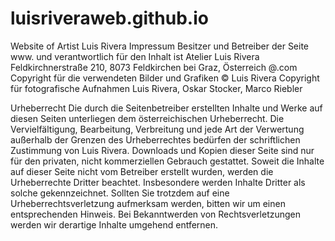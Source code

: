 # luisriveraweb.github.io
Website of Artist Luis Rivera
Impressum
Besitzer und Betreiber der Seite www. 
und verantwortlich für den Inhalt ist
Atelier Luis Rivera
Feldkirchnerstraße 210, 8073 Feldkirchen bei Graz, Österreich
@.com
Copyright für die verwendeten Bilder und Grafiken
© Luis Rivera
Copyright für fotografische Aufnahmen
Luis Rivera, Oskar Stocker, Marco Riebler


Urheberrecht
Die durch die Seitenbetreiber erstellten Inhalte und Werke auf diesen Seiten unterliegen dem österreichischen Urheberrecht. Die Vervielfältigung, Bearbeitung, Verbreitung und jede Art der Verwertung außerhalb der Grenzen des Urheberrechtes bedürfen der schriftlichen Zustimmung von Luis Rivera. Downloads und Kopien dieser Seite sind nur für den privaten, nicht kommerziellen Gebrauch gestattet. Soweit die Inhalte auf dieser Seite nicht vom Betreiber erstellt wurden, werden die Urheberrechte Dritter beachtet. Insbesondere werden Inhalte Dritter als solche gekennzeichnet. Sollten Sie trotzdem auf eine Urheberrechtsverletzung aufmerksam werden, bitten wir um einen entsprechenden Hinweis. Bei Bekanntwerden von Rechtsverletzungen werden wir derartige Inhalte umgehend entfernen.
